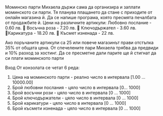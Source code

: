 Моминско парти
Михаела държи сама да организира и заплати моминското си парти. Тя планува плащането да стане с
приходите от онлайн магазина й. Да се напише програма, която пресмята печалбата от продажбите й.
Цени на различните артикули:
Любовно послание - 0.60 лв.
 Восъчна роза - 7.20 лв.
 Ключодържател - 3.60 лв.
Карикатура - 18.20 лв.
 Късмет изненада - 22 лв.

Ако поръчаните артикули са 25 или повече магазинът прави отстъпка 35% от общата цена. От спечелените
пари Михаела трябва да предвиди и 10% разход за хостинг. Да се пресметне дали парите ще й стигнат да си
плати моминското парти

Вход
От конзолата се четат 6 реда:
1. Цена на моминското парти - реално число в интервала [1.00 … 10000.00]
2. Брой любовни послания - цяло число в интервала [0… 1000]
3. Брой восъчни рози - цяло число в интервала [0 … 1000]
4. Брой ключодържатели - цяло число в интервала [0 … 1000]
5. Брой карикатури - цяло число в интервала [0 … 1000]
6. Брой късмети изненада - цяло число в интервала [0 … 1000]
